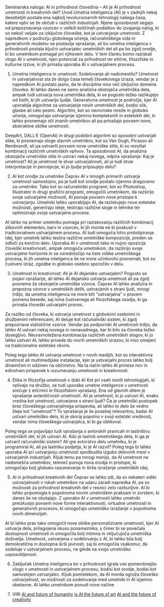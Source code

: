 Seminarska naloga: AI in prihodnost človeštva – Ali je AI prihodnost umetnosti in kreativnih del?
Uvod
Umetna inteligenca (AI) je v zadnjih nekaj desetletjih postala ena najbolj revolucionarnih tehnologij našega časa, katere vpliv se že občuti v različnih industrijah. Njene sposobnosti segajo od prepoznavanja vzorcev v velikih količinah podatkov do izvajanja nalog, ki so nekoč veljale za izključno človeške, kot je ustvarjanje umetnosti. Z napredkom v področju globokega učenja, računalniškega vida in generativnih modelov se postavlja vprašanje, ali bo umetna inteligenca v prihodnosti postala ključni ustvarjalec umetniških del ali pa bo zgolj orodje, ki bo umetnikom pomagal pri njihovem delu. V tem članku bomo raziskali vlogo AI v umetnosti, njen potencial za prihodnost ter etične, filozofske in kulturne izzive, ki jih prinaša uporaba AI v ustvarjalnem procesu.

1. Umetna inteligenca in umetnost: Sodelovanje ali nadomestilo?
Umetnost in ustvarjalnost sta že dolgo časa temelj človekovega izraza, vendar je z napredkom AI postalo jasno, da te discipline niso več izključno domena človeka. AI lahko danes ne samo analizira obstoječa umetniška dela, ampak tudi ustvarja nova umetniška dela, ki se pogosto težko razlikujejo od tistih, ki jih ustvarijo ljudje. Generativna umetnost je področje, kjer AI uporablja algoritme za ustvarjanje novih umetniških del, bodisi slik, glasbe ali celo pesmi. Algoritmi, kot so nevronske mreže in globoko učenje, omogočajo ustvarjanje izjemno kompleksnih in estetskih del, ki lahko posnemajo stil znanih umetnikov ali pa prinašajo povsem nove, abstraktne oblike umetnosti.

DeepArt, DALL·E (OpenAI) in drugi podobni algoritmi so sposobni ustvarjati slike, ki posnemajo sloge slavnih umetnikov, kot so Van Gogh, Picasso ali Rembrandt, ali pa ustvariti povsem nove umetniške stile, ki so rezultat kombinacij različnih umetniških vplivov. Ta sposobnost AI, da analizira obstoječe umetniške stile in ustvari nekaj novega, odpira vprašanje: Kaj je umetnost? Ali je umetnost le stvar ustvarjalnosti, ali je tudi stvar interpretacije in percepcije, ki jo ljudje pripisujejo delu?

2. AI kot orodje za umetnike
Čeprav AI v mnogih primerih ustvarja umetnost samostojno, pa je tudi kot orodje postalo izjemno dragoceno za umetnike. Tako kot so računalniški programi, kot so Photoshop, Illustrator in drugi grafični programi, omogočili umetnikom, da razširijo svoje ustvarjalne možnosti, AI ponuja povsem nove pristope k ustvarjanju. Umetniki lahko uporabljajo AI, da raziskujejo nove estetske možnosti, generirajo ideje, testirajo različne sloge in tehnike ter optimizirajo svoje ustvarjalne procese.

AI lahko na primer umetniku pomaga pri raziskovanju različnih kombinacij slikovnih elementov, barv in vzorcev, ki jih morda ne bi poskusil v tradicionalnem ustvarjalnem procesu. AI tudi omogoča hitro prototipiranje idej, kjer umetnik lahko testira različne umetniške kompozicije, preden se odloči za končno delo. Uporaba AI v umetnosti tako ni nujno opozicija človeški kreativnosti, ampak omogoča umetnikom, da razširijo svoje ustvarjalne horizonte in se osredotočijo na tiste vidike umetniškega procesa, ki jih umetna inteligenca še ne more učinkovito posnemati, kot so čustveni izraz, zgodbe in globoko osebno sporočilo v delu.

3. Umetnost in kreativnost: Ali je AI dejansko ustvarjalen?
Pogosto se pojavi vprašanje, ali lahko AI dejansko ustvarja umetnost ali pa zgolj posnema že obstoječe umetniške vzorce. Čeprav AI lahko analizira in prepozna vzorce v umetniških delih, ustvarjenih s strani ljudi, mnogi trdijo, da umetna inteligenca ne more biti "ustvarjalna" v pravem pomenu besede, saj nima čustvenega ali filozofskega ozadja, ki ga prinaša človeški ustvarjalni proces.

Za razliko od človeka, ki ustvarja umetnost z globokimi osebnimi in družbenimi referencami, AI deluje kot računalniški sistem, ki zgolj prepoznava statistične vzorce. Vendar pa podporniki AI umetnosti trdijo, da lahko AI ustvari nekaj novega in nenavadnega, kar bi bilo za človeka težko dosegljivo. Neuravnotežena kombinacija različnih umetniških slogov, ki jo lahko ustvari AI, lahko privede do novih umetniških izrazov, ki niso omejeni na tradicionalne estetske okvire.

Poleg tega lahko AI ustvarja umetnost v novih medijih, kot so interaktivna umetnost ali multimedijske instalacije, kjer je ustvarjalni proces lahko bolj dinamičen in odziven na občinstvo. Na ta način lahko AI prinese nov in edinstven prispevek k razumevanju umetnosti in kreativnosti.

4. Etika in filozofija umetnosti v dobi AI
Kot pri vseh novih tehnologijah, ki vplivajo na družbo, se tudi uporaba umetne inteligence v umetnosti srečuje z etičnimi in filozofskimi vprašanji. Ena od glavnih dilem je vprašanje avtentičnosti umetnosti. Ali je umetnost, ki jo ustvari AI, enako vredna kot umetnost, ustvarjena s strani ljudi? Če je umetniški postopek brez človeškega ustvarjalnega prispevka, ali lahko to delo še vedno šteje kot "umetnost"? To vprašanje je še posebej relevantno, kadar AI ustvari umetniško delo, ki je skoraj popolno v svoji estetski vrednosti, vendar nima človeškega ustvarjalca, ki bi ga oblikoval.

Poleg tega se pojavljajo tudi vprašanja o avtorskih pravicah in lastništvu umetniških del, ki jih ustvari AI. Kdo je lastnik umetniškega dela, ki ga je ustvaril računalniški sistem? Ali gre avtorstvo delu umetniku, ki je programiral AI, ali pa lastniku podjetja, ki je AI razvil? Poleg tega bi lahko uporaba AI pri ustvarjanju umetnosti spodbudila izgubo delovnih mest v ustvarjalnih industrijah. Kljub temu pa mnogi menijo, da AI umetnost ne nadomešča umetnikov, temveč ponuja nova orodja in pristope, ki omogočajo bolj globoko razumevanje in širše izražanje umetniških idej.

5. AI in prihodnost kreativnih del
Čeprav se lahko zdi, da so nekateri vidiki ustvarjalnosti v rokah umetnikov na udaru zaradi napredka AI, pa so možnosti za prihodnost kreativnih del v resnici zelo razburljive. AI bi lahko pripomogla k popolnoma novim umetniškim praksam in zvrstem, ki danes še ne obstajajo. Z uporabo AI v umetnosti lahko umetniki preizkusijo povsem nove forme interaktivnosti, virtualne umetnosti in generativnih procesov, ki omogočajo umetniško izražanje v popolnoma novih dimenzijah.

AI bi lahko prav tako omogočil nove oblike personalizirane umetnosti, kjer AI ustvarja dela, prilagojena okusu posameznika, s čimer bi se povečala dostopnost umetnosti in omogočila bolj intimna in vključujoča umetniška doživetja. Umetnost, ustvarjena v sodelovanju z AI, bi lahko bila bolj demokratična in dostopna širši javnosti, saj bi omogočila vsakomur, da sodeluje v ustvarjalnem procesu, ne glede na svojo umetniško usposobljenost.

6. Zaključek
Umetna inteligenca bo v prihodnosti igrala vse pomembnejšo vlogo v umetnosti in ustvarjalnem procesu, bodisi kot orodje, bodisi kot samostojen ustvarjalec. Kljub pomislekom, da AI morda ogroža človeško ustvarjalnost, so možnosti za sodelovanje med umetniki in AI izjemno obetavne. AI lahko umetnikom ponudi nove načine




7. VIRI
[AI and future of humanity](https://plus.cobiss.net/cobiss/um/sl/bib/search?q=AI+in+future&db=um&mat=allmaterials&ds=true#:~:text=AI%20and%20the%20future%20of%20humanity%3A%20ChatGPT%2D4%2C%20philosophy%20and%20education%20%2D%20Critical%20responses)
[is AI the future of art](https://plus.cobiss.net/cobiss/um/sl/bib/search?q=AI+in+future&db=um&mat=allmaterials&ds=true#:~:text=AI%20and%20the%20future%20of%20humanity%3A%20ChatGPT%2D4%2C%20philosophy%20and%20education%20%2D%20Critical%20responses)
[AI and the future of creativity](https://plus.cobiss.net/cobiss/um/sl/discovery/eNqNjD1PwzAURS0hJKBkZPfIQODZsZ3nblHFR6VKLDBHTvxCA21T2Q7Qf08ELGxM91zp6JyxzI1pTbvUty6RZ-xCwLUqpLqxJQqAQlqLpT5i2Z9_wrIYXwFAotJoxCmbV0vudp5PMd6NaQzEh463gVzq34l_DOFtzqvNyxD6tN7GbzcObU_pcM6OO7eJlP3ujD3f3T4tHvLV4_1yUa1yJ4QBm6PU1HnpEZVRojFGqUIjeecVSbQE1FinG2ksNmAndmXpsSlKIupakDN29dON7bAfY70P_daFQy3rKGuoUQtTAGgFWKfPNOmX_9TlFz2hXIE)

